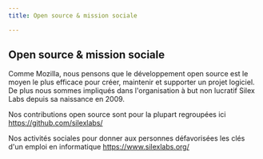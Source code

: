 ```yaml
---
title: Open source & mission sociale

---
```

## Open source & mission sociale

Comme Mozilla, nous pensons que le développement open source est le moyen le plus efficace pour créer, maintenir et supporter un projet logiciel. De plus nous sommes impliqués dans l'organisation à but non lucratif Silex Labs depuis sa naissance en 2009.

Nos contributions open source sont pour la plupart regroupées ici
https://github.com/silexlabs/


Nos activités sociales pour donner aux personnes défavorisées les clés d'un emploi en informatique
https://www.silexlabs.org/
